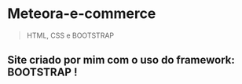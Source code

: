 # Meteora-e-commerce
> HTML, CSS e BOOTSTRAP
## Site criado por mim com o uso do framework: BOOTSTRAP !
